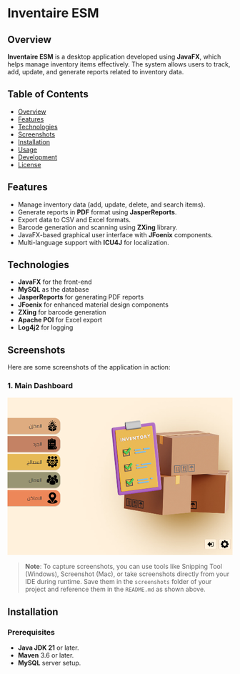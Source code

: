 # **Inventaire ESM**

## Overview
**Inventaire ESM** is a desktop application developed using **JavaFX**, which helps manage inventory items effectively. The system allows users to track, add, update, and generate reports related to inventory data.

## Table of Contents
- [Overview](#overview)
- [Features](#features)
- [Technologies](#technologies)
- [Screenshots](#screenshots)
- [Installation](#installation)
- [Usage](#usage)
- [Development](#development)
- [License](#license)

## Features
- Manage inventory data (add, update, delete, and search items).
- Generate reports in **PDF** format using **JasperReports**.
- Export data to CSV and Excel formats.
- Barcode generation and scanning using **ZXing** library.
- JavaFX-based graphical user interface with **JFoenix** components.
- Multi-language support with **ICU4J** for localization.

## Technologies
- **JavaFX** for the front-end
- **MySQL** as the database
- **JasperReports** for generating PDF reports
- **JFoenix** for enhanced material design components
- **ZXing** for barcode generation
- **Apache POI** for Excel export
- **Log4j2** for logging

## Screenshots
Here are some screenshots of the application in action:

### 1. **Main Dashboard**

![Main Dashboard](/src/main/resources/com/marrok/inventaire_esm/screenshots/dashboard.png)



> **Note**: To capture screenshots, you can use tools like Snipping Tool (Windows), Screenshot (Mac), or take screenshots directly from your IDE during runtime. Save them in the `screenshots` folder of your project and reference them in the `README.md` as shown above.

## Installation

### Prerequisites
- **Java JDK 21** or later.
- **Maven** 3.6 or later.
- **MySQL** server setup.

